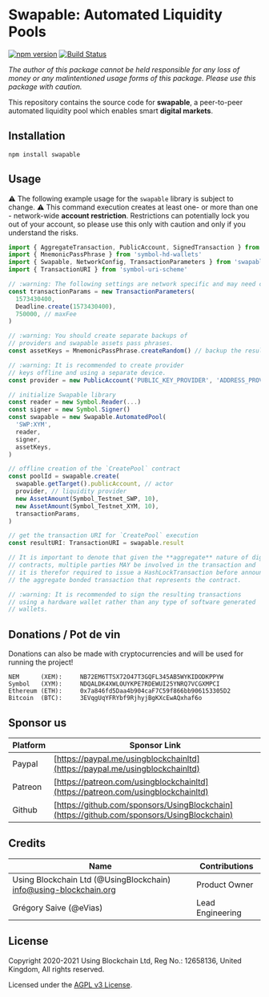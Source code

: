 # Swapable: Automated Liquidity Pools

[![npm version](https://badge.fury.io/js/swapable.svg)](https://badge.fury.io/js/swapable)
[![Build Status](https://travis-ci.com/usingblockchain/swapable.svg?branch=main)](https://travis-ci.com/usingblockchain/swapable)

*The author of this package cannot be held responsible for any loss of money or any malintentioned usage forms of this package. Please use this package with caution.*

This repository contains the source code for **swapable**, a peer-to-peer automated liquidity pool which enables smart **digital markets**.

## Installation

`npm install swapable`

## Usage

:warning: The following example usage for the `swapable` library is subject to change.
:warning: This command execution creates at least one- or more than one - network-wide
**account restriction**. Restrictions can potentially lock you out of your account, so
please use this only with caution and only if you understand the risks.

```javascript
import { AggregateTransaction, PublicAccount, SignedTransaction } from 'symbol-sdk'
import { MnemonicPassPhrase } from 'symbol-hd-wallets'
import { Swapable, NetworkConfig, TransactionParameters } from 'swapable'
import { TransactionURI } from 'symbol-uri-scheme'

// :warning: The following settings are network specific and may need changes
const transactionParams = new TransactionParameters(
  1573430400,
  Deadline.create(1573430400),
  750000, // maxFee
)

// :warning: You should create separate backups of
// providers and swapable assets pass phrases.
const assetKeys = MnemonicPassPhrase.createRandom() // backup the resulting 24-words safely!

// :warning: It is recommended to create provider
// keys offline and using a separate device.
const provider = new PublicAccount('PUBLIC_KEY_PROVIDER', 'ADDRESS_PROVIDER')

// initialize Swapable library
const reader = new Symbol.Reader(...)
const signer = new Symbol.Signer() 
const swapable = new Swapable.AutomatedPool(
  'SWP:XYM',
  reader,
  signer,
  assetKeys,
)

// offline creation of the `CreatePool` contract
const poolId = swapable.create(
  swapable.getTarget().publicAccount, // actor
  provider, // liquidity provider
  new AssetAmount(Symbol_Testnet_SWP, 10),
  new AssetAmount(Symbol_Testnet_XYM, 10),
  transactionParams,
)

// get the transaction URI for `CreatePool` execution
const resultURI: TransactionURI = swapable.result

// It is important to denote that given the **aggregate** nature of digital
// contracts, multiple parties MAY be involved in the transaction and
// it is therefor required to issue a HashLockTransaction before announcing
// the aggregate bonded transaction that represents the contract.

// :warning: It is recommended to sign the resulting transactions
// using a hardware wallet rather than any type of software generated
// wallets.
```

## Donations / Pot de vin

Donations can also be made with cryptocurrencies and will be used for running the project!

    NEM      (XEM):     NB72EM6TTSX72O47T3GQFL345AB5WYKIDODKPPYW
    Symbol   (XYM):     NDQALDK4XWLOUYKPE7RDEWUI25YNRQ7VCGXMPCI
    Ethereum (ETH):     0x7a846fd5Daa4b904caF7C59f866bb906153305D2
    Bitcoin  (BTC):     3EVqgUqYFRYbf9RjhyjBgKXcEwAQxhaf6o

## Sponsor us

| Platform | Sponsor Link |
| --- | --- |
| Paypal | [https://paypal.me/usingblockchainltd](https://paypal.me/usingblockchainltd) |
| Patreon | [https://patreon.com/usingblockchainltd](https://patreon.com/usingblockchainltd) |
| Github | [https://github.com/sponsors/UsingBlockchain](https://github.com/sponsors/UsingBlockchain) |

## Credits

| Name | Contributions |
| --- | --- |
| Using Blockchain Ltd (@UsingBlockchain) <info@using-blockchain.org> | Product Owner |
| Grégory Saive (@eVias) | Lead Engineering |

## License

Copyright 2020-2021 Using Blockchain Ltd, Reg No.: 12658136, United Kingdom, All rights reserved.

Licensed under the [AGPL v3 License](LICENSE).
